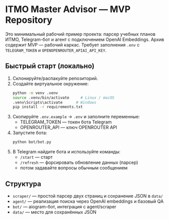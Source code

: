 # ITMO Master Advisor — MVP Repository

Это минимальный рабочий пример проекта: парсер учебных планов ИТМО, Telegram-бот и агент с подключением OpenAI Embeddings.
Архив содержит MVP — рабочий каркас. Требует заполнения `.env` c `TELEGRAM_TOKEN` и `OPENOPENROUTER_APIAI_API_KEY`.

## Быстрый старт (локально)
1. Склонируйте/распакуйте репозиторий.
2. Создайте виртуальное окружение:
   ```bash
   python -m venv .venv
   source .venv/bin/activate     # Linux / macOS
   .venv\Scripts\activate      # Windows
   pip install -r requirements.txt
   ```
3. Скопируйте `.env.example` -> `.env` и заполните переменные:
   - TELEGRAM_TOKEN — токен бота Telegram
   - OPENROUTER_API — ключ OPENROUTER API
4. Запустите бота:
   ```bash
   python bot/bot.py
   ```
5. В Telegram найдите бота и используйте команды:
   - `/start` — старт
   - `/refresh` — форсировать обновление данных (парсер)
   - потом задавайте вопросы обычным сообщением

## Структура
- `scraper/` — простой парсер двух страниц и сохранение JSON в `data/`
- `agent/` — реализация поиска через OpenAI embeddings и базовый QA
- `bot/` — aiogram-бот, интеграция с agent/scraper
- `data/` — место для сохранённых JSON
